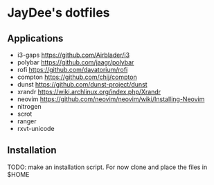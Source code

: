 # JayDee's dotfiles

## Applications

 - i3-gaps      https://github.com/Airblader/i3
 - polybar      https://github.com/jaagr/polybar
 - rofi         https://github.com/davatorium/rofi
 - compton      https://github.com/chjj/compton
 - dunst        https://github.com/dunst-project/dunst
 - xrandr       https://wiki.archlinux.org/index.php/Xrandr
 - neovim	https://github.com/neovim/neovim/wiki/Installing-Neovim
 - nitrogen
 - scrot
 - ranger
 - rxvt-unicode

## Installation

TODO: make an installation script. For now clone and place the files in $HOME
